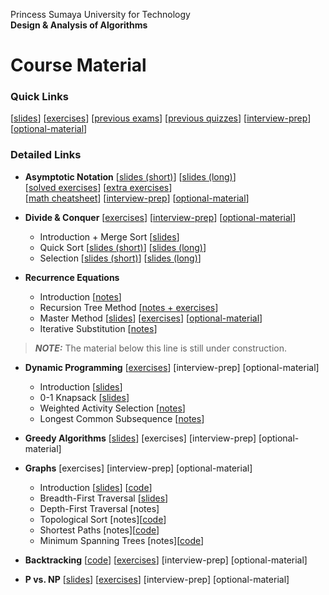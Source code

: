 Princess Sumaya University for Technology<br>
**Design & Analysis of Algorithms**


# Course Material

### Quick Links
[[slides](https://drive.google.com/drive/u/0/folders/15ezTID5fhYaOlR_0Zy5lP7jN4qcETCDi)] 
[[exercises](https://drive.google.com/drive/folders/1aEaUMbczLLp80JzB5EnFStJsJrTa_mxw)] 
[[previous exams](https://drive.google.com/drive/u/0/folders/1mmic8Ul1pXoO9C6xvaRsaXRQTrj1GqTY)]
[[previous quizzes](https://drive.google.com/drive/u/0/folders/1tvNj3AYvK5YVm_U7Tp-eYpU-NWs-v_ZZ)]
[[interview-prep](interview-prep/)]
[[optional-material](optional-material/)]

### Detailed Links

* **Asymptotic Notation**  [[slides (short)](https://drive.google.com/file/d/14mo6Z8_6il2zlEiX2CeqtUdQ5ncDUkl_/)] 
                           [[slides (long)](https://drive.google.com/file/d/1IncXT77Na9JGFleUfsKDSBRha_XGnmpI/)]<br> 
                           [[solved exercises](https://docs.google.com/document/d/1PiICvOyTGuuyXjHlTLHfdDstboefJ46jHFOkSYu7ORI)] 
                           [[extra exercises](https://drive.google.com/file/d/1fCnkcCc25tJga370pk3T5NDwf3zohkt3/view?usp=drive_link)]<br>
                           [[math cheatsheet](https://drive.google.com/file/d/1LZ_169rEf6s6UEs9UQqg55SSazzozYuE/view?usp=drive_link)]
                           [[interview-prep](interview-prep/complexity.md)]
                           [[optional-material](optional-material/complexity.md)]

* **Divide & Conquer**             [[exercises](https://docs.google.com/document/d/1P8mtuPHjUSCAlzfV51izkOVw38kALpc9gy5E9x-5NBY/edit?usp=sharing)]
                                   [[interview-prep](interview-prep/divide-conquer.md)]
                                   [[optional-material](optional-material/divide-conquer.md)]
    * Introduction + Merge Sort    [[slides](https://drive.google.com/file/d/1o13dQkmnxCxddsf13W4X419AHYa4wvKy)]
    * Quick Sort                   [[slides (short)](https://drive.google.com/file/d/1nYmqU9Bdh5PnSC_cwYPYX4LbBJ_wJpk8)]
                                   [[slides (long)](https://drive.google.com/file/d/1qsvZPhIMspop8T-9dKy1TQcROpgmX05Z/)]
    * Selection                    [[slides (short)](https://drive.google.com/file/d/17VoJ39NUee3qLZp_Q544NVfNIaVBsAYM)]
                                   [[slides (long)](https://drive.google.com/file/d/1fJasqEUfQbHFNaS3Bxw_9juFmLDD_yhD)]


* **Recurrence Equations**         
    * Introduction                 [[notes](https://drive.google.com/file/d/1mz7Glr3PedzP77wYnGlfdfUTvbv3SidA)]
    * Recursion Tree Method        [[notes + exercises](https://drive.google.com/file/d/1sMUrc7DLmeXg81MWFqFs6Rb0hITRdvPS)]
    * Master Method                [[slides](https://drive.google.com/file/d/1Lxfk8k8vkqoouynU3-bNOYixwqsuxUdo)]
                                   [[exercises](https://drive.google.com/file/d/1TyRuBx9PB5BQq_GAV-4NjekKuA8SNc1l)]
                                   [[optional-material](optional-material/master.md)]
    * Iterative Substitution       [[notes](https://drive.google.com/file/d/11kRyPVPOfNPfwD39njN9P5Yh1ah0hZWF)]

> **_NOTE:_**  The material below this line is still under construction.

* **Dynamic Programming**          [[exercises](https://docs.google.com/document/d/1OgZW-Mtdydh8yaqPJm1TlZJz2te7eGJ29qA6JXgthQc)]
                                   [interview-prep]
                                   [optional-material]
    * Introduction                 [[slides](https://drive.google.com/file/d/1up8z0O4oEByYWus2GFa1QXDu-jLJC34y)]
    * 0-1 Knapsack                 [[slides](https://drive.google.com/file/d/1-NKjzeUQU27CkL9dP-haROCWJZGykTIZ)]
    * Weighted Activity Selection  [[notes](https://drive.google.com/file/d/1yeQSte5L4nd3-15CwUy3BmP9-xiSN44u)]
    * Longest Common Subsequence   [[notes](https://drive.google.com/file/d/1llVSTBTNT1Q8L2YDL3WJEZ_gCD-4tKJb)]
  
* **Greedy Algorithms**            [[slides](https://drive.google.com/file/d/11bMhcejneJjwvSv3IhoS2EDgpFF-Xbmj)]
                                   [exercises]
                                   [interview-prep]
                                   [optional-material]
    
* **Graphs**                       [exercises]
                                   [interview-prep]
                                   [optional-material]
    * Introduction                 [[slides](https://drive.google.com/file/d/1-dgbUhzV1OaZnKZjZZr3-RE18NipL_pJ)]
                                   [[code](https://drive.google.com/file/d/1_o0ACwgsDfdWByGx7EeWu4AsYjtmV9hM)]
    * Breadth-First Traversal      [[slides](https://drive.google.com/file/d/1iOauIHNNAibCwtA3TK41PKmzkaSP251a)]
    * Depth-First Traversal        [notes]
    * Topological Sort             [notes][[code](https://drive.google.com/file/d/1hCMWf3WIbWeocC_0qzqmjA9ecLukHKKv)]
    * Shortest Paths               [notes][[code](https://drive.google.com/file/d/162_MLC6VGm1AZ8u1YuFwHi3ih5P6jj8G)]
    * Minimum Spanning Trees       [notes][[code](https://drive.google.com/file/d/1bQQlZdbsupT6FdAzoM7oR2Cv5aBGCrQF)]

* **Backtracking**                 [[code](https://drive.google.com/file/d/1SzQoKpGLHWAqSEpIjUfbnwKMymKmGxjA)]
                                   [[exercises](https://docs.google.com/document/d/1YTE0tlv39OiHxYrs_vzgrua6921xjNct9Vo_4dtrFkU)]
                                   [interview-prep]
                                   [optional-material]

* **P vs. NP**                     [[slides](https://drive.google.com/file/d/1U2eVLn3eWTvL3sXw9GqxSbQ_bdBaAh_F)]
                                   [[exercises](https://drive.google.com/file/d/1LhomwjcVGhWF9LtYkk-SM9iaZuWEAdVT)]
                                   [interview-prep]
                                   [optional-material]
